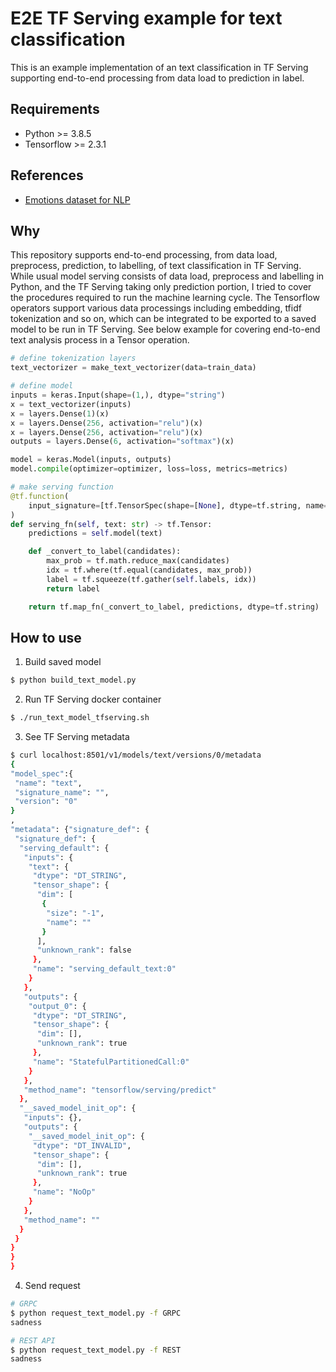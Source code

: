 # E2E TF Serving example for text classification
This is an example implementation of an text classification in TF Serving supporting end-to-end processing from data load to prediction in label.

## Requirements
- Python >= 3.8.5
- Tensorflow >= 2.3.1

## References

- [Emotions dataset for NLP](https://www.kaggle.com/praveengovi/emotions-dataset-for-nlp)

## Why

This repository supports end-to-end processing, from data load, preprocess, prediction, to labelling, of text classification in TF Serving.
While usual model serving consists of data load, preprocess and labelling in Python, and the TF Serving taking only prediction portion, I tried to cover the procedures required to run the machine learning cycle.
The Tensorflow operators support various data processings including embedding, tfidf tokenization and so on, which can be integrated to be exported to a saved model to be run in TF Serving.
See below example for covering end-to-end text analysis process in a Tensor operation.

```python
# define tokenization layers
text_vectorizer = make_text_vectorizer(data=train_data)

# define model
inputs = keras.Input(shape=(1,), dtype="string")
x = text_vectorizer(inputs)
x = layers.Dense(1)(x)
x = layers.Dense(256, activation="relu")(x)
x = layers.Dense(256, activation="relu")(x)
outputs = layers.Dense(6, activation="softmax")(x)

model = keras.Model(inputs, outputs)
model.compile(optimizer=optimizer, loss=loss, metrics=metrics)

# make serving function
@tf.function(
    input_signature=[tf.TensorSpec(shape=[None], dtype=tf.string, name="text")]
)
def serving_fn(self, text: str) -> tf.Tensor:
    predictions = self.model(text)

    def _convert_to_label(candidates):
        max_prob = tf.math.reduce_max(candidates)
        idx = tf.where(tf.equal(candidates, max_prob))
        label = tf.squeeze(tf.gather(self.labels, idx))
        return label

    return tf.map_fn(_convert_to_label, predictions, dtype=tf.string)
```

## How to use

1. Build saved model

```sh
$ python build_text_model.py
```

2. Run TF Serving docker container

```sh
$ ./run_text_model_tfserving.sh
```

3. See TF Serving metadata

```sh
$ curl localhost:8501/v1/models/text/versions/0/metadata
{
"model_spec":{
 "name": "text",
 "signature_name": "",
 "version": "0"
}
,
"metadata": {"signature_def": {
 "signature_def": {
  "serving_default": {
   "inputs": {
    "text": {
     "dtype": "DT_STRING",
     "tensor_shape": {
      "dim": [
       {
        "size": "-1",
        "name": ""
       }
      ],
      "unknown_rank": false
     },
     "name": "serving_default_text:0"
    }
   },
   "outputs": {
    "output_0": {
     "dtype": "DT_STRING",
     "tensor_shape": {
      "dim": [],
      "unknown_rank": true
     },
     "name": "StatefulPartitionedCall:0"
    }
   },
   "method_name": "tensorflow/serving/predict"
  },
  "__saved_model_init_op": {
   "inputs": {},
   "outputs": {
    "__saved_model_init_op": {
     "dtype": "DT_INVALID",
     "tensor_shape": {
      "dim": [],
      "unknown_rank": true
     },
     "name": "NoOp"
    }
   },
   "method_name": ""
  }
 }
}
}
}
```

4. Send request

```sh
# GRPC
$ python request_text_model.py -f GRPC
sadness

# REST API
$ python request_text_model.py -f REST
sadness
```